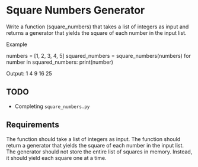 # Square Numbers Generator


Write a function (square_numbers) that takes a list of integers as input and returns a generator that yields the square of each number in the input list.

Example

numbers = [1, 2, 3, 4, 5]
squared_numbers = square_numbers(numbers)
for number in squared_numbers:
    print(number)

Output:
1
4
9
16
25

## TODO

- Completing `square_numbers.py`

## Requirements
The function should take a list of integers as input.
The function should return a generator that yields the square of each number in the input list.
The generator should not store the entire list of squares in memory. Instead, it should yield each square one at a time.